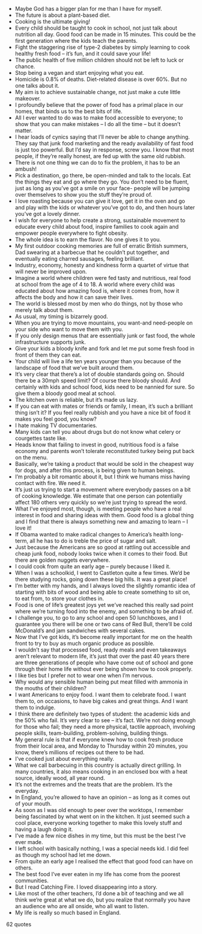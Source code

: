  - Maybe God has a bigger plan for me than I have for myself.
 - The future is about a plant-based diet.
 - Cooking is the ultimate giving!
 - Every child should be taught to cook in school, not just talk about nutrition all day. Good food can be made in 15 minutes. This could be the first generation where the kids teach the parents.
 - Fight the staggering rise of type-2 diabetes by simply learning to cook healthy fresh food – it’s fun, and it could save your life!
 - The public health of five million children should not be left to luck or chance.
 - Stop being a vegan and start enjoying what you eat.
 - Homicide is 0.8% of deaths. Diet-related disease is over 60%. But no one talks about it.
 - My aim is to achieve sustainable change, not just make a cute little makeover.
 - I profoundly believe that the power of food has a primal place in our homes, that binds us to the best bits of life.
 - All I ever wanted to do was to make food accessible to everyone; to show that you can make mistakes – I do all the time – but it doesn’t matter.
 - I hear loads of cynics saying that I’ll never be able to change anything. They say that junk food marketing and the ready availability of fast food is just too powerful. But I’d say in response, screw you. I know that most people, if they’re really honest, are fed up with the same old rubbish.
 - There is not one thing we can do to fix the problem, it has to be an ambush!
 - Pick a destination, go there, be open-minded and talk to the locals. Eat the things they eat and go where they go. You don’t need to be fluent, just as long as you’ve got a smile on your face- people will be jumping over themselves to show you the stuff they’re proud of.
 - I love roasting because you can give it love, get it in the oven and go and play with the kids or whatever you’ve got to do, and then hours later you’ve got a lovely dinner.
 - I wish for everyone to help create a strong, sustainable movement to educate every child about food, inspire families to cook again and empower people everywhere to fight obesity.
 - The whole idea is to earn the flavor. No one gives it to you.
 - My first outdoor cooking memories are full of erratic British summers, Dad swearing at a barbecue that he couldn’t put together, and eventually eating charred sausages, feeling brilliant.
 - Industry, economy, honesty and kindness form a quartet of virtue that will never be improved upon.
 - Imagine a world where children were fed tasty and nutritious, real food at school from the age of 4 to 18. A world where every child was educated about how amazing food is, where it comes from, how it affects the body and how it can save their lives.
 - The world is blessed most by men who do things, not by those who merely talk about them.
 - As usual, my timing is bizarrely good.
 - When you are trying to move mountains, you want-and need-people on your side who want to move them with you.
 - If you only design menus that are essentially junk or fast food, the whole infrastructure supports junk.
 - Give your kids a bloody knife and fork and let me put some fresh food in front of them they can eat.
 - Your child will live a life ten years younger than you because of the landscape of food that we’ve built around them.
 - It’s very clear that there’s a lot of double standards going on. Should there be a 30mph speed limit? Of course there bloody should. And certainly with kids and school food, kids need to be nannied for sure. So give them a bloody good meal at school.
 - The kitchen oven is reliable, but it’s made us lazy.
 - If you can eat with mates or friends or family, I mean, it’s such a brilliant thing isn’t it? If you feel really rubbish and you have a nice bit of food it makes you feel good, you know?
 - I hate making TV documentaries.
 - Many kids can tell you about drugs but do not know what celery or courgettes taste like.
 - Heads know that failing to invest in good, nutritious food is a false economy and parents won’t tolerate reconstituted turkey being put back on the menu.
 - Basically, we’re taking a product that would be sold in the cheapest way for dogs, and after this process, is being given to human beings.
 - I’m probably a bit romantic about it, but I think we humans miss having contact with fire. We need it.
 - It’s just us trying to start a movement where everybody passes on a bit of cooking knowledge. We estimate that one person can potentially affect 180 others very quickly so we’re just trying to spread the word.
 - What I’ve enjoyed most, though, is meeting people who have a real interest in food and sharing ideas with them. Good food is a global thing and I find that there is always something new and amazing to learn – I love it!
 - If Obama wanted to make radical changes to America’s health long-term, all he has to do is treble the price of sugar and salt.
 - Just because the Americans are so good at rattling out accessible and cheap junk food, nobody looks twice when it comes to their food. But there are golden nuggets everywhere.
 - I could cook from quite an early age – purely because I liked it.
 - When I was a schoolkid, I went to Castleton quite a few times. We’d be there studying rocks, going down these big hills. It was a great place!
 - I’m better with my hands, and I always loved the slightly romantic idea of starting with bits of wood and being able to create something to sit on, to eat from, to store your clothes in.
 - Food is one of life’s greatest joys yet we’ve reached this really sad point where we’re turning food into the enemy, and something to be afraid of.
 - I challenge you, to go to any school and open 50 lunchboxes, and I guarantee you there will be one or two cans of Red Bull, there’ll be cold McDonald’s and jam sandwiches with several cakes.
 - Now that I’ve got kids, it’s become really important for me on the health front to try to buy as much organic produce as possible.
 - I wouldn’t say that processed food, ready meals and even takeaways aren’t relevant to modern life, it’s just that over the past 40 years there are three generations of people who have come out of school and gone through their home life without ever being shown how to cook properly.
 - I like ties but I prefer not to wear one when I’m nervous.
 - Why would any sensible human being put meat filled with ammonia in the mouths of their children?
 - I want Americans to enjoy food. I want them to celebrate food. I want them to, on occasions, to have big cakes and great things. And I want them to indulge.
 - I think there are definitely two types of student: the academic kids and the 50% who fail. It’s very clear to see – it’s fact. We’re not doing enough for those who fail; they need a more physical, tactile approach, involving people skills, team-building, problem-solving, building things.
 - My general rule is that if everyone knew how to cook fresh produce from their local area, and Monday to Thursday within 20 minutes, you know, there’s millions of recipes out there to be had.
 - I’ve cooked just about everything really.
 - What we call barbecuing in this country is actually direct grilling. In many countries, it also means cooking in an enclosed box with a heat source, ideally wood, all year round.
 - It’s not the extremes and the treats that are the problem. It’s the everyday.
 - In England, you’re allowed to have an opinion – as long as it comes out of your mouth.
 - As soon as I was old enough to peer over the worktops, I remember being fascinated by what went on in the kitchen. It just seemed such a cool place, everyone working together to make this lovely stuff and having a laugh doing it.
 - I’ve made a few nice dishes in my time, but this must be the best I’ve ever made.
 - I left school with basically nothing, I was a special needs kid. I did feel as though my school had let me down.
 - From quite an early age I realised the effect that good food can have on others.
 - The best food I’ve ever eaten in my life has come from the poorest communities.
 - But I read Catching Fire. I loved disappearing into a story.
 - Like most of the other teachers, I’d done a bit of teaching and we all think we’re great at what we do, but you realize that normally you have an audience who are all onside, who all want to listen.
 - My life is really so much based in England.

62 quotes